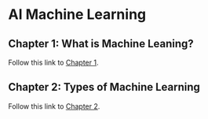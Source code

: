 # AI Machine Learning

## Chapter 1: What is Machine Leaning?
Follow this link to [Chapter 1](Chapter1.md).

## Chapter 2: Types of Machine Learning
Follow this link to [Chapter 2](Chapter2.md).
